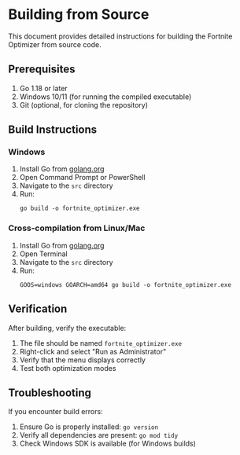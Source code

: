 # Building from Source

This document provides detailed instructions for building the Fortnite Optimizer from source code.

## Prerequisites

1. Go 1.18 or later
2. Windows 10/11 (for running the compiled executable)
3. Git (optional, for cloning the repository)

## Build Instructions

### Windows

1. Install Go from [golang.org](https://golang.org)
2. Open Command Prompt or PowerShell
3. Navigate to the `src` directory
4. Run:
   ```
   go build -o fortnite_optimizer.exe
   ```

### Cross-compilation from Linux/Mac

1. Install Go from [golang.org](https://golang.org)
2. Open Terminal
3. Navigate to the `src` directory
4. Run:
   ```
   GOOS=windows GOARCH=amd64 go build -o fortnite_optimizer.exe
   ```

## Verification

After building, verify the executable:
1. The file should be named `fortnite_optimizer.exe`
2. Right-click and select "Run as Administrator"
3. Verify that the menu displays correctly
4. Test both optimization modes

## Troubleshooting

If you encounter build errors:
1. Ensure Go is properly installed: `go version`
2. Verify all dependencies are present: `go mod tidy`
3. Check Windows SDK is available (for Windows builds)
